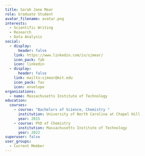 ```yaml
---
title: Sarah Jane Mear
role: Graduate Student
avatar_filename: avatar.png
interests:
  - Scientific Writing
  - Research
  - Data Analysis
social:
  - display:
      header: false
    link: https://www.linkedin.com/in/sjmear/
    icon_pack: fab
    icon: linkedin
  - display:
      header: false
    link: mailto:sjmear@mit.edu
    icon_pack: fas
    icon: envelope
organizations:
  - name: Massachusetts Institute of Technology
education:
  courses:
    - course: "Bachelors of Science, Chemistry "
      institution: University of North Carolina at Chapel Hill
      year: 2015
    - course: PhD of Chemistry
      institution: Massachusetts Institute of Technology
      year: 2022
superuser: false
user_groups:
  - Current Member
---
```

